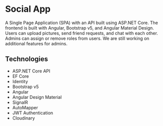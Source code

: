 # Social App
A Single Page Application (SPA) with an API built using ASP.NET Core. The frontend is built with Angular, Bootstrap v5, and Angular Material Design. Users can upload pictures, send friend requests, and chat with each other. Admins can assign or remove roles from users. We are still working on additional features for admins.
## Technologies
* ASP.NET Core API
* EF Core
* Identity
* Bootstrap v5
* Angular
* Angular Design Material
* SignalR
* AutoMapper
* JWT Authentication
* Cloudinary
